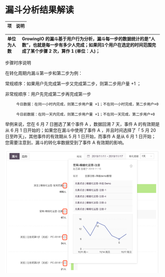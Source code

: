 # 漏斗分析结果解读

| 项 | 说明 |
| :--- | :--- |


| 单位为人数 | GrowingIO 的漏斗基于用户行为分析，漏斗每一步的数据统计的是“**人数**”，也就是每一步有多少人完成；如果同1个用户在选定的时间范围完成了某个步骤 2 次，算作 1 \(单位：人\)； |
| :--- | :--- |


步骤时序说明

在转化周期内漏斗第一步和第二步为例： 

常规顺序：如果用户先完成第一步又完成第二步，则第二步用户量 +1 ； 

非常规顺序：用户先完成第二步再完成第一步 

         今日数据：在同一小时内完成，则第二步用户量 +1；不在同一小时完成，第二步用户+0 

         今日前数据：在同一天内完成，则第二步用户量 +1；不在同一天完成，第二步用户+0



举例来说，您在 6 月 7 日圈选了某个事件 A ，数据回溯 7 天，事件 A 的有效期是从 6 月 1 日开始的；如果您在漏斗中使用了事件 A ，并且时间选择了「 5 月 20 日至昨天」，其他事件的有效期从 5 月 1 日开始，而事件 A 是从 6 月 1 日开始；您需要注意到，漏斗的转化率数据受到了事件 A 有效期的影响。

![](../../../../.gitbook/assets/lou-dou-7.png)

